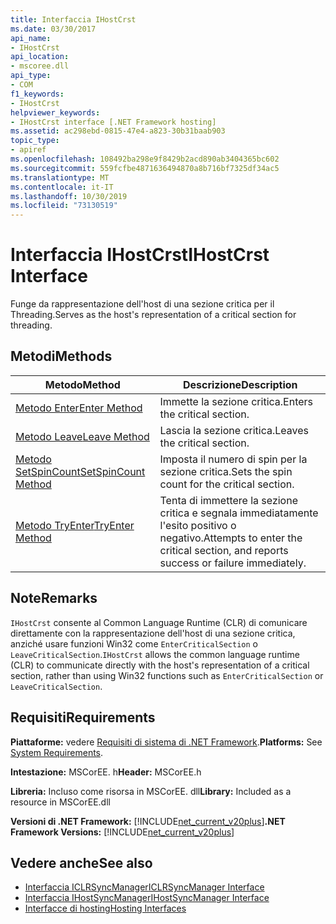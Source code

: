```yaml
---
title: Interfaccia IHostCrst
ms.date: 03/30/2017
api_name:
- IHostCrst
api_location:
- mscoree.dll
api_type:
- COM
f1_keywords:
- IHostCrst
helpviewer_keywords:
- IHostCrst interface [.NET Framework hosting]
ms.assetid: ac298ebd-0815-47e4-a823-30b31baab903
topic_type:
- apiref
ms.openlocfilehash: 108492ba298e9f8429b2acd890ab3404365bc602
ms.sourcegitcommit: 559fcfbe4871636494870a8b716bf7325df34ac5
ms.translationtype: MT
ms.contentlocale: it-IT
ms.lasthandoff: 10/30/2019
ms.locfileid: "73130519"
---
```

# <a name="ihostcrst-interface"></a><span data-ttu-id="31a34-102">Interfaccia IHostCrst</span><span class="sxs-lookup"><span data-stu-id="31a34-102">IHostCrst Interface</span></span>
<span data-ttu-id="31a34-103">Funge da rappresentazione dell'host di una sezione critica per il Threading.</span><span class="sxs-lookup"><span data-stu-id="31a34-103">Serves as the host's representation of a critical section for threading.</span></span>  
  
## <a name="methods"></a><span data-ttu-id="31a34-104">Metodi</span><span class="sxs-lookup"><span data-stu-id="31a34-104">Methods</span></span>  
  
|<span data-ttu-id="31a34-105">Metodo</span><span class="sxs-lookup"><span data-stu-id="31a34-105">Method</span></span>|<span data-ttu-id="31a34-106">Descrizione</span><span class="sxs-lookup"><span data-stu-id="31a34-106">Description</span></span>|  
|------------|-----------------|  
|[<span data-ttu-id="31a34-107">Metodo Enter</span><span class="sxs-lookup"><span data-stu-id="31a34-107">Enter Method</span></span>](../../../../docs/framework/unmanaged-api/hosting/ihostcrst-enter-method.md)|<span data-ttu-id="31a34-108">Immette la sezione critica.</span><span class="sxs-lookup"><span data-stu-id="31a34-108">Enters the critical section.</span></span>|  
|[<span data-ttu-id="31a34-109">Metodo Leave</span><span class="sxs-lookup"><span data-stu-id="31a34-109">Leave Method</span></span>](../../../../docs/framework/unmanaged-api/hosting/ihostcrst-leave-method.md)|<span data-ttu-id="31a34-110">Lascia la sezione critica.</span><span class="sxs-lookup"><span data-stu-id="31a34-110">Leaves the critical section.</span></span>|  
|[<span data-ttu-id="31a34-111">Metodo SetSpinCount</span><span class="sxs-lookup"><span data-stu-id="31a34-111">SetSpinCount Method</span></span>](../../../../docs/framework/unmanaged-api/hosting/ihostcrst-setspincount-method.md)|<span data-ttu-id="31a34-112">Imposta il numero di spin per la sezione critica.</span><span class="sxs-lookup"><span data-stu-id="31a34-112">Sets the spin count for the critical section.</span></span>|  
|[<span data-ttu-id="31a34-113">Metodo TryEnter</span><span class="sxs-lookup"><span data-stu-id="31a34-113">TryEnter Method</span></span>](../../../../docs/framework/unmanaged-api/hosting/ihostcrst-tryenter-method.md)|<span data-ttu-id="31a34-114">Tenta di immettere la sezione critica e segnala immediatamente l'esito positivo o negativo.</span><span class="sxs-lookup"><span data-stu-id="31a34-114">Attempts to enter the critical section, and reports success or failure immediately.</span></span>|  
  
## <a name="remarks"></a><span data-ttu-id="31a34-115">Note</span><span class="sxs-lookup"><span data-stu-id="31a34-115">Remarks</span></span>  
 <span data-ttu-id="31a34-116">`IHostCrst` consente al Common Language Runtime (CLR) di comunicare direttamente con la rappresentazione dell'host di una sezione critica, anziché usare funzioni Win32 come `EnterCriticalSection` o `LeaveCriticalSection`.</span><span class="sxs-lookup"><span data-stu-id="31a34-116">`IHostCrst` allows the common language runtime (CLR) to communicate directly with the host's representation of a critical section, rather than using Win32 functions such as `EnterCriticalSection` or `LeaveCriticalSection`.</span></span>  
  
## <a name="requirements"></a><span data-ttu-id="31a34-117">Requisiti</span><span class="sxs-lookup"><span data-stu-id="31a34-117">Requirements</span></span>  
 <span data-ttu-id="31a34-118">**Piattaforme:** vedere [Requisiti di sistema di .NET Framework](../../../../docs/framework/get-started/system-requirements.md).</span><span class="sxs-lookup"><span data-stu-id="31a34-118">**Platforms:** See [System Requirements](../../../../docs/framework/get-started/system-requirements.md).</span></span>  
  
 <span data-ttu-id="31a34-119">**Intestazione:** MSCorEE. h</span><span class="sxs-lookup"><span data-stu-id="31a34-119">**Header:** MSCorEE.h</span></span>  
  
 <span data-ttu-id="31a34-120">**Libreria:** Incluso come risorsa in MSCorEE. dll</span><span class="sxs-lookup"><span data-stu-id="31a34-120">**Library:** Included as a resource in MSCorEE.dll</span></span>  
  
 <span data-ttu-id="31a34-121">**Versioni di .NET Framework:** [!INCLUDE[net_current_v20plus](../../../../includes/net-current-v20plus-md.md)]</span><span class="sxs-lookup"><span data-stu-id="31a34-121">**.NET Framework Versions:** [!INCLUDE[net_current_v20plus](../../../../includes/net-current-v20plus-md.md)]</span></span>  
  
## <a name="see-also"></a><span data-ttu-id="31a34-122">Vedere anche</span><span class="sxs-lookup"><span data-stu-id="31a34-122">See also</span></span>

- [<span data-ttu-id="31a34-123">Interfaccia ICLRSyncManager</span><span class="sxs-lookup"><span data-stu-id="31a34-123">ICLRSyncManager Interface</span></span>](../../../../docs/framework/unmanaged-api/hosting/iclrsyncmanager-interface.md)
- [<span data-ttu-id="31a34-124">Interfaccia IHostSyncManager</span><span class="sxs-lookup"><span data-stu-id="31a34-124">IHostSyncManager Interface</span></span>](../../../../docs/framework/unmanaged-api/hosting/ihostsyncmanager-interface.md)
- [<span data-ttu-id="31a34-125">Interfacce di hosting</span><span class="sxs-lookup"><span data-stu-id="31a34-125">Hosting Interfaces</span></span>](../../../../docs/framework/unmanaged-api/hosting/hosting-interfaces.md)

